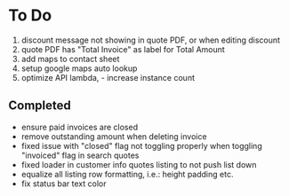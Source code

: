 # To Do

1. discount message not showing in quote PDF, or when editing discount
1. quote PDF has "Total Invoice" as label for Total Amount
1. add maps to contact sheet
1. setup google maps auto lookup
1. optimize API lambda, - increase instance count

## Completed

- ensure paid invoices are closed
- remove outstanding amount when deleting invoice
- fixed issue with "closed" flag not toggling properly when toggling "invoiced" flag in search quotes
- fixed loader in customer info quotes listing to not push list down
- equalize all listing row formatting, i.e.: height padding etc.
- fix status bar text color
